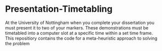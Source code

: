 # Presentation-Timetabling
At the University of Nottingham when you complete your dissertation you must present it to two of your markers. These demonstrations must be timetabled into a computer slot at a specific time within a set time frame. This repositiory contains the code for a meta-heuristic approach to solving the problem 
